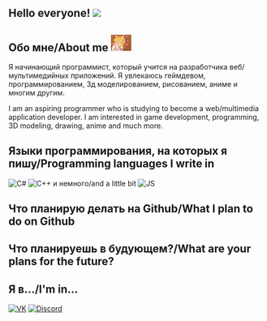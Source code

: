 ## Hello everyone! <img src="https://media1.tenor.com/m/wvkN1uM6EsoAAAAC/senko.gif">
## Обо мне/About me <img src="/assets/mofu-senko.gif" width="40">
Я начинающий программист, который учится на разработчика веб/мультимедийных приложений.
Я увлекаюсь геймдевом, программированием, 3д моделированием, рисованием, аниме и многим другим.

I am an aspiring programmer who is studying to become a web/multimedia application developer.
I am interested in game development, programming, 3D modeling, drawing, anime and much more.
## Языки программирования, на которых я пишу/Programming languages ​​I write in
![C#](https://img.shields.io/badge/-C%23-informational?logo=Csharp&style=flat&logoColor=ffffff&color=00ff00&labelColor=00ff00)
![C++](https://img.shields.io/badge/-C++-informational?logo=Cplusplus&style=flat&logoColor=ffffff&color=004cff&labelColor=004cff) и немного/and a little bit
![JS](https://img.shields.io/badge/-JavaScript-informational?logo=JavaScript&style=flat&logoColor=ffffff&color=efd84f&labelColor=efd84f)
## Что планирую делать на Github/What I plan to do on Github
## Что планируешь в будующем?/What are your plans for the future?
## Я в.../I'm in...
[![VK](https://img.shields.io/badge/-VK-informational?logo=Vk&style=flat&logoColor=ffffff&color=1082c3&labelColor=1082c3)](https://vk.com/ifurryi)
[![Discord](https://img.shields.io/badge/-Discord-informational?logo=discord&style=flat&logoColor=ffffff&color=778cd5&labelColor=778cd5)](https://discordapp.com/users/261097978176077824/)

